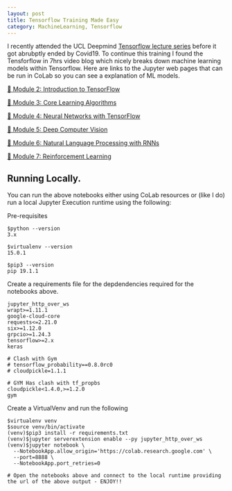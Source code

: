 ```yaml
---
layout: post
title: Tensorflow Training Made Easy
category: MachineLearning, Tensorflow
---
```


I recently attended the UCL Deepmind [Tensorflow lecture series](http://www.csml.ucl.ac.uk/events/lunch_talks) before it got abrubptly ended by Covid19.  To continue this training I found the Tensforflow in 7hrs video blog which nicely breaks down machine learning models within Tensorflow.  Here are links to the Jupyter web pages that can be run in CoLab so you can see a explanation of ML models.

[📕 Module 2: Introduction to TensorFlow](https://www.youtube.com/redirect?q=https%3A%2F%2Fcolab.research.google.com%2Fdrive%2F1F_EWVKa8rbMXi3_fG0w7AtcscFq7Hi7B%23forceEdit%3Dtrue%26sandboxMode%3Dtrue&redir_token=d_sosyX5dxwM0XmcSqPcEH1bM6R8MTU4NjI5ODUyM0AxNTg2MjEyMTIz&event=video_description&v=tPYj3fFJGjk)

[📗 Module 3: Core Learning Algorithms](https://www.youtube.com/redirect?q=https%3A%2F%2Fcolab.research.google.com%2Fdrive%2F15Cyy2H7nT40sGR7TBN5wBvgTd57mVKay%23forceEdit%3Dtrue%26sandboxMode%3Dtrue&redir_token=d_sosyX5dxwM0XmcSqPcEH1bM6R8MTU4NjI5ODUyM0AxNTg2MjEyMTIz&event=video_description&v=tPYj3fFJGjk)

[📘 Module 4: Neural Networks with TensorFlow](https://www.youtube.com/redirect?q=https%3A%2F%2Fcolab.research.google.com%2Fdrive%2F1m2cg3D1x3j5vrFc-Cu0gMvc48gWyCOuG%23forceEdit%3Dtrue%26sandboxMode%3Dtrue&redir_token=d_sosyX5dxwM0XmcSqPcEH1bM6R8MTU4NjI5ODUyM0AxNTg2MjEyMTIz&event=video_description&v=tPYj3fFJGjk)

[📙 Module 5: Deep Computer Vision](https://www.youtube.com/redirect?q=https%3A%2F%2Fcolab.research.google.com%2Fdrive%2F1ZZXnCjFEOkp_KdNcNabd14yok0BAIuwS%23forceEdit%3Dtrue%26sandboxMode%3Dtrue&redir_token=d_sosyX5dxwM0XmcSqPcEH1bM6R8MTU4NjI5ODUyM0AxNTg2MjEyMTIz&event=video_description&v=tPYj3fFJGjk)

[📔 Module 6: Natural Language Processing with RNNs](https://www.youtube.com/redirect?q=https%3A%2F%2Fcolab.research.google.com%2Fdrive%2F1ysEKrw_LE2jMndo1snrZUh5w87LQsCxk%23forceEdit%3Dtrue%26sandboxMode%3Dtrue&redir_token=d_sosyX5dxwM0XmcSqPcEH1bM6R8MTU4NjI5ODUyM0AxNTg2MjEyMTIz&event=video_description&v=tPYj3fFJGjk)

[📒 Module 7: Reinforcement Learning](https://www.youtube.com/redirect?q=https%3A%2F%2Fcolab.research.google.com%2Fdrive%2F1IlrlS3bB8t1Gd5Pogol4MIwUxlAjhWOQ%23forceEdit%3Dtrue%26sandboxMode%3Dtrue&redir_token=d_sosyX5dxwM0XmcSqPcEH1bM6R8MTU4NjI5ODUyM0AxNTg2MjEyMTIz&event=video_description&v=tPYj3fFJGjk)

## Running Locally.

You can run the above notebooks either using CoLab resources or (like I do) run a local Jupyter Execution runtime using the following:

Pre-requisites
```
$python --version
3.x

$virtualenv --version
15.0.1

$pip3 --version
pip 19.1.1
```

Create a requirements file for the depdendencies required for the notebooks above.

```
jupyter_http_over_ws
wrapt>=1.11.1
google-cloud-core
requests<=2.21.0
six>=1.12.0
grpcio>=1.24.3
tensorflow>=2.x
keras

# Clash with Gym
# tensorflow_probability==0.8.0rc0
# cloudpickle=1.1.1

# GYM Has clash with tf_propbs
cloudpickle<1.4.0,>=1.2.0
gym

```

Create a VirtualVenv and run the following

```
$virtualenv venv
$source venv/bin/activate
(venv)$pip3 install -r requirements.txt
(venv)$jupyter serverextension enable --py jupyter_http_over_ws
(venv)$jupyter notebook \
  --NotebookApp.allow_origin='https://colab.research.google.com' \
  --port=8888 \
  --NotebookApp.port_retries=0

# Open the notebooks above and connect to the local runtime providing the url of the above output - ENJOY!!

```




